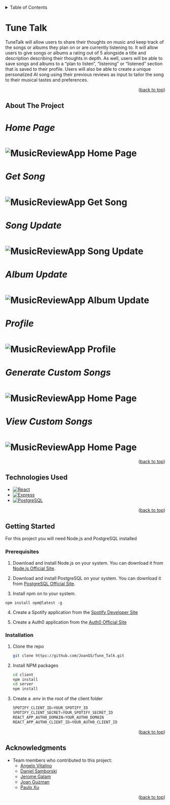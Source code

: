 <!-- TABLE OF CONTENTS -->
<a name="readme-top"></a>
<details>
  <summary>Table of Contents</summary>
  <ol>
    <li>
      <a href="#about-the-project">About The Project</a>
    </li>
        <li><a href="#technologies-used">Technologies Used</a></li>
    <li>
      <a href="#getting-started">Getting Started</a>
      <ul>
        <li><a href="#prerequisites">Prerequisites</a></li>
        <li><a href="#installation">Installation</a></li>
      </ul>
    </li>
    <li><a href="#acknowledgments">Acknowledgments</a></li>
  </ol>
</details>

# Tune Talk

TuneTalk will allow users to share their thoughts on music and keep track of the songs or albums they plan on or are currently listening to. It will allow users to give songs or albums a rating out of 5 alongside a title and description describing their thoughts in depth. As well, users will be able to save songs and albums to a “plan to listen”, “listening” or “listened” section that is saved to their profile. Users will also be able to create a unique personalized AI song using their previous reviews as input to tailor the song to their musical tastes and preferences.

<!-- ABOUT THE PROJECT -->
<p align="right">(<a href="#readme-top">back to top</a>)</p>

## About The Project

<h1 align="center">
  <div align="left">
    <h5>Home Page</h5>
    <img src="client\src\assets\MusicReviewApp_HomePage.gif" alt="MusicReviewApp Home Page">
  </div>
  <div align="left">
    <h5>Get Song</h5>
    <img src="client\src\assets\MusicReviewApp_GetSong.gif" alt="MusicReviewApp Get Song">
  </div>
  <div align="left">
    <h5>Song Update</h5>
    <img src="client\src\assets\MusicReviewApp_UpdateSong.gif" alt="MusicReviewApp Song Update">
  </div>
  <div align="left">
    <h5>Album Update</h5>
    <img src="client\src\assets\MusicReviewApp_UpdateAlbum.gif" alt="MusicReviewApp Album Update">
  </div>
  <div align="left">
    <h5>Profile</h5>
    <img src="client\src\assets\MusicReviewApp_Profile.gif" alt="MusicReviewApp Profile">
  </div>
  <div align="left">
    <h5>Generate Custom Songs</h5>
    <img src="client\src\assets\MusicReviewApp_SongGeneration.gif" alt="MusicReviewApp Home Page">
  </div>
  <div align="left">
    <h5>View Custom Songs</h5>
    <img src="client\src\assets\MusicReviewApp_CustomSongView.gif" alt="MusicReviewApp Home Page">
  </div>
</h1>

<p align="right">(<a href="#readme-top">back to top</a>)</p>

<!-- TECHNOLOGIES USED -->
## Technologies Used

- [![React][React.js]][React-url]
- [![Express][Express]][Express-url]
- [![PostgreSQL][PostgreSQL]][PostgreSQL-url]

<p align="right">(<a href="#readme-top">back to top</a>)</p>

<!-- GETTING STARTED -->
## Getting Started

For this project you will need Node.js and PostgreSQL installed

### Prerequisites

1. Download and install Node.js on your system. You can download it from [Node.js Official Site](https://nodejs.org/en).

2. Download and install PostgreSQL on your system. You can download it from [PostgreSQL Official Site](https://www.postgresql.org/download/).

3. Install npm on to your system.
  ```
  npm install npm@latest -g
  ```
  
4. Create a Spotify application from the [Spotify Developer Site](https://developer.spotify.com/)

5. Create a Auth0 application from the [Auth0 Official Site](https://auth0.com//)

### Installation

1. Clone the repo
   ```sh
   git clone https://github.com/JoanG5/Tune_Talk.git
   ```
2. Install NPM packages
   ```sh
   cd client
   npm install
   cd server
   npm install
   ```
3. Create a .env in the root of the client folder
   ```js
   SPOTIFY_CLIENT_ID=YOUR_SPOTIFY_ID
   SPOTIFY_CLIENT_SECRET=YOUR_SPOTIFY_SECRET_ID
   REACT_APP_AUTH0_DOMAIN=YOUR_AUTH0_DOMAIN
   REACT_APP_AUTH0_CLIENT_ID=YOUR_AUTH0_CLIENT_ID
   ```

<p align="right">(<a href="#readme-top">back to top</a>)</p>

<!-- ACKNOWLEDGMENTS -->
## Acknowledgments

- Team members who contributed to this project:
  - [Angelo Vitalino](https://github.com/angvit)
  - [Daniel Samborski](https://github.com/popki222)
  - [Jerome Galam](https://github.com/jgalam)
  - [Joan Guzman](https://github.com/JoanG5)
  - [Paulo Xu](https://github.com/pauloxx)

[React.js]: https://img.shields.io/badge/react-000000?style=for-the-badge&logo=react&link=https%3A%2F%2Freact.dev%2F
[React-url]: https://reactjs.org/
[Express]: https://img.shields.io/badge/express-000000?style=for-the-badge&logo=express&link=https%3A%2F%2Fexpressjs.com%2F
[Express-url]: https://expressjs.com/
[PostgreSQL]: https://img.shields.io/badge/PostgreSQL-000000?style=for-the-badge&logo=PostgreSQL&link=https%3A%2F%2Fwww.postgresql.org%2F
[PostgreSQL-url]: https://postgresql.org

<p align="right">(<a href="#readme-top">back to top</a>)</p>
